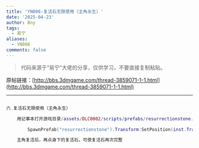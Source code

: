 ```yaml
---
title: 'YN006-复活石无限使用（主角永生）'
date: '2025-04-23'
author: Bny
tags:
  - 易宁
aliases:
  - YN006
comments: false
---
```


> 代码来源于“易宁”大佬的分享，仅供学习，不要直接复制粘贴。

原帖链接：[http://bbs.3dmgame.com/thread-3859071-1-1.html](http://bbs.3dmgame.com/thread-3859071-1-1.html)

---

```lua  

六.复活石无限使用（主角永生）	用记事本打开游戏目录/assets/DLC0002/scripts/prefabs/resurrectionstone.lua文件，在inst:Remove()的下一行插入以下内容：		SpawnPrefab("resurrectionstone").Transform:SetPosition(inst.Transform:GetWorldPosition())	主角复活后，再点身下的复活石，可使复活石再次完整

```  

